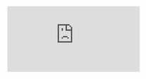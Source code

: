 ![ViewSQLQuery1.sql](https://github.com/Atrash87/Data_Analytics_Projects/blob/main/Patterns_of_Social_Media_Interactions/SQL/SQLQuery1.sql)
